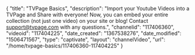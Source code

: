 {
    "title": "TVPage Basics",
    "description": "Import your Youtube Videos into a TVPage and Share with everyone! Now, you can embed your entire collection (not just one video) on your site or blog! Contact support@tvpage.com with any questions.",
    "channelid": "117406360",
    "videoid": "117404225",
    "date_created": "1367538276",
    "date_modified": "1506471567",
    "type": "captivate",
    "layout": "channelVideo",
    "url": "\/home\/tvpage-basics\/117406360-117404225"
}